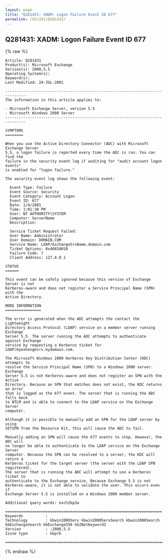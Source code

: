 ```yaml
---
layout: page
title: "Q281431: XADM: Logon Failure Event ID 677"
permalink: /kb/281/Q281431/
---
```


## Q281431: XADM: Logon Failure Event ID 677

{% raw %}

	Article: Q281431
	Product(s): Microsoft Exchange
	Version(s): 2000,5.5
	Operating System(s): 
	Keyword(s): 
	Last Modified: 24-JUL-2001
	
	-------------------------------------------------------------------------------
	The information in this article applies to:
	
	- Microsoft Exchange Server, version 5.5 
	- Microsoft Windows 2000 Server 
	-------------------------------------------------------------------------------
	
	SYMPTOMS
	========
	
	When you use the Active Directory Connector (ADC) with Microsoft Exchange Server
	5.5, a logon failure is reported every time the ADC is run. You can find the
	failure in the security event log if auditing for "audit account logon events"
	is enabled for "logon failure."
	
	The security event log shows the following event:
	
	  Event Type: Failure
	  Event Source: Security
	  Event Category: Account Logon
	  Event ID: 677
	  Date: 1/4/2001
	  Time: 1:01:30 PM
	  User: NT AUTHORITY\SYSTEM
	  Computer: ServerName
	  Description:
	
	  Service Ticket Request Failed:
	  User Name: Administrator
	  User Domain: DOMAIN.COM
	  Service Name: LDAP/ExchangeSrvName.domain.com
	  Ticket Options: 0x40810010
	  Failure Code: 7
	  Client Address: 127.0.0.1
	
	STATUS
	======
	
	This event can be safely ignored because this version of Exchange Server is not
	Kerberos-aware and does not register a Service Principal Name (SPN) with the
	Active Directory.
	
	MORE INFORMATION
	================
	
	The error is generated when the ADC attempts the contact the Lightweight
	Directory Access Protocol (LDAP) service on a member server running Exchange
	Server 5.5. The server running the ADC attempts to authenticate against Exchange
	service by requesting a Kerberos ticket for LDAP/myexhangesrv.mydomain.com.
	
	The Microsoft Windows 2000 Kerberos Key Distribution Center (KDC) attempts to
	resolve the Service Principal Name (SPN) to a Windows 2000 server. Exchange
	Server 5.5 is not Kerberos-aware and does not register an SPN with the Active
	Directory. Because an SPN that matches does not exist, the KDC returns an error
	that is logged as the 677 event. The server that is running the ADC falls back
	to NTLM and is able to connect to the LDAP service on the Exchange Server
	computer.
	
	Although it is possible to manually add an SPN for the LDAP server by using
	SETSPN from the Resource Kit, this will cause the ADC to fail.
	
	Manually adding an SPN will cause the 677 events to stop. However, the ADC will
	no longer be able to authenticate to the LDAP service on the Exchange Server
	computer. Because the SPN can be resolved to a server, the KDC will return a
	Kerberos ticket for the target server (the server with the LDAP SPN registered).
	The server that is running the ADC will attempt to use a Kerberos ticket to
	authenticate to the Exchange service. Because Exchange 5.5 is not
	Kerberos-aware, it is not able to validate the user. This occurs even if
	Exchange Server 5.5 is installed on a Windows 2000 member server.
	
	Additional query words: exch2kp2w
	
	======================================================================
	Keywords          :  
	Technology        : kbwin2000Serv kbwin2000ServSearch kbwin2000Search kbExchangeSearch kbExchange550 kbZNotKeyword2
	Version           : :2000,5.5
	Issue type        : kbprb
	
	=============================================================================
	

{% endraw %}
